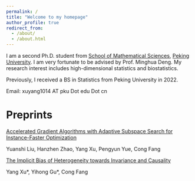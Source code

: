 ```yaml
---
permalink: /
title: "Welcome to my homepage"
author_profile: true
redirect_from: 
  - /about/
  - /about.html
---
```


I am a second Ph.D. student from [School of Mathematical Sciences](https://math.pku.edu.cn), [Peking University](https://pku.edu.cn). I am very fortunate to be advised by Prof. Minghua Deng. My research interest includes high-dimensional statistics and biostatistics.

Previously, I received a BS in Statistics from Peking University in 2022.

Email: xuyang1014 AT pku Dot edu Dot cn


# Preprints
[Accelerated Gradient Algorithms with Adaptive Subspace Search for Instance-Faster Optimization](https://arxiv.org/abs/2312.03218)

Yuanshi Liu, Hanzhen Zhao, Yang Xu, Pengyun Yue, Cong Fang

[The Implicit Bias of Heterogeneity towards Invariance and Causality](https://arxiv.org/abs/2403.01420)

Yang Xu\*, Yihong Gu\*, Cong Fang
